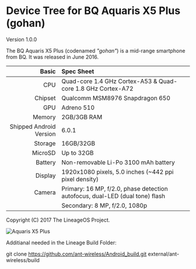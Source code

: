 Device Tree for BQ Aquaris X5 Plus (gohan)
===========================================
Version 1.0.0

The BQ Aquaris X5 Plus (codenamed _"gohan"_) is a mid-range smartphone from BQ.
It was released in June 2016.


Basic   | Spec Sheet
-------:|:-------------------------
CPU     | Quad-core 1.4 GHz Cortex-A53 & Quad-core 1.8 GHz Cortex-A72
Chipset | Qualcomm MSM8976 Snapdragon 650
GPU     | Adreno 510
Memory  | 2GB/3GB RAM
Shipped Android Version | 6.0.1
Storage | 16GB/32GB
MicroSD | Up to 32GB
Battery | Non-removable Li-Po 3100 mAh battery
Display | 1920x1080 pixels, 5.0 inches (~442 ppi pixel density)
Camera  | Primary: 16 MP, f/2.0, phase detection autofocus, dual-LED (dual tone) flash
	| Secondary: 8 MP, f/2.0, 1080p

Copyright (C) 2017 The LineageOS Project.

![Aquaris X5 Plus](https://it-bqcom15-media.s3.amazonaws.com/prod/images/200_200/6/7/a/d/67ad2f4be52cca13f3830f6793d466bbdf2fa3a5.jpg "BQ Aquaris X5 Plus")


Additianal needed in the Lineage Build Folder:

git clone https://github.com/ant-wireless/Android_build.git external/ant-wireless/build


